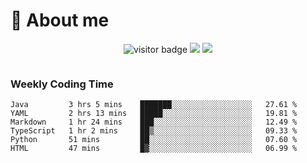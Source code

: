 <!-- ![](https://youpai.roccoshi.top/img/20200804214216.png) -->

# 🧐 About me
 
<p align="center">
<img src="https://visitor-badge.laobi.icu/badge?page_id=Lincest.Lincest&title=hits" alt="visitor badge"/>
<a href="mailto:imroccoshi@gmail.com"><img src="https://img.shields.io/badge/gmail-imroccoshi%40gmail.com-red"></a>
<a href="https://blog.roccoshi.top"><img src="https://img.shields.io/badge/blog-roccoshi-green"></a>
</p>

<div align="center">
  <img src="https://github-readme-stats.vercel.app/api?username=Lincest&show_icons=true&count_private=true&show_owner=true" alt="">
   <!-- <img src="https://github-readme-stats.vercel.app/api/wakatime?username=Moreality&v=2" alt=""/> -->
</div>

### Weekly Coding Time

<!--START_SECTION:waka-->

```text
Java         3 hrs 5 mins    ███████░░░░░░░░░░░░░░░░░░   27.61 %
YAML         2 hrs 13 mins   █████░░░░░░░░░░░░░░░░░░░░   19.81 %
Markdown     1 hr 24 mins    ███░░░░░░░░░░░░░░░░░░░░░░   12.49 %
TypeScript   1 hr 2 mins     ██▒░░░░░░░░░░░░░░░░░░░░░░   09.33 %
Python       51 mins         ██░░░░░░░░░░░░░░░░░░░░░░░   07.60 %
HTML         47 mins         █▓░░░░░░░░░░░░░░░░░░░░░░░   06.99 %
```

<!--END_SECTION:waka-->


